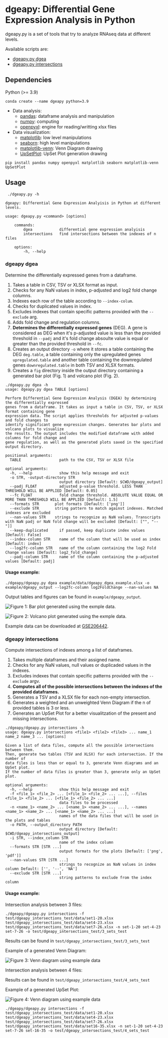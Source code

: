 # dgeapy: Differential Gene Expression Analysis in Python

dgeapy.py is a set of tools that try to analyze RNAseq data at different levels.

Available scripts are:

- [dgeapy.py dgea](#dgeapy-dgea) 
- [dgeapy.py intersections](#dgeapy-intersections)

## Dependencies

Python (>= 3.9)

```shell
conda create --name dgeapy python=3.9
```

- Data analysis:
    - [pandas](<https://pypi.org/project/pandas/>): dataframe analysis and
      manipulation
    - [numpy](<https://pypi.org/project/numpy/>): computing
    - [openpyxl](<https://pypi.org/project/openpyxl/>): engine for reading/writting xlsx files
- Data visualization:
    - [matplotlib](<https://pypi.org/project/matplotlib/>): low level manipulations
    - [seaborn](<https://pypi.org/project/seaborn/>): high level manipulations
    - [matplotlib-venn](<https://pypi.org/project/matplotlib-venn/>): Venn Diagram drawing
    - [UpSetPlot](<https://pypi.org/project/UpSetPlot/>): UpSet Plot generation drawing

```shell
pip install pandas numpy openpyxl matplotlib seaborn matplotlib-venn UpSetPlot
```
## Usage

```
 ./dgeapy.py -h

dgeapy: Differential Gene Expression Analyisis in Python at different levels.

usage: dgeapy.py <command> [options]

    commands:
        dgea            differential gene expression analyisis
        intersections   find intersections between the indexes of n files

    options:
        -h, --help
```

### dgeapy dgea

Determine the differentially expressed genes from a dataframe.

1. Takes a table in CSV, TSV or XLSX format as input.
2. Checks for any NaN values in index, p-adjusted and log2 fold change columns.
3. Indexes each row of the table according to `--index-colum`. 
4. Checks for duplicated values in index.
5. Excludes indexes that contain specific patterns provided with the `--exclude` arg.
6. Adds fold change and regulation columns.
7. **Determines the differentially expressed genes** (DEG). A gene is considered as DEG when it's p-adjusted value is less than the provided threshold in `--padj` and it's fold change absoulte value is equal or greater than the provided threshold in `--fc`.
8. Creates an output directory `-o` where it stores a table containing the DEG `deg.table`, a table containing only the upregulated genes `upregulated.table` and another table containing the downregulated genes `downregulated.table` in both TSV and XLSX formats.
9. Creates a `fig` directory inside the output directory containing a generated bar plot (Fig. 1)
   and volcano plot (Fig. 2).

```
./dgeapy.py dgea -h
usage: dgeapy.py dgea TABLE [options]

Perform Differential Gene Expression Analysis (DGEA) by determining the differentially expressed
genes from a dataframe. It takes as input a table in CSV, TSV, or XLSX format containing gene
expression data. The script applies thresholds for adjusted p-values and fold changes to
identify significant gene expression changes. Generates bar plots and volcano plots to visualize
the results. The output includes the modified dataframe with added columns for fold change and
gene regulation, as well as the generated plots saved in the specified output directory.

positional arguments:
  TABLE                 path to the CSV, TSV or XLSX file

optional arguments:
  -h, --help            show this help message and exit
  -o STR, -output-directory STR
                        output directory [Default: $CWD/dgeapy_output]
  --padj FLOAT          adjusted p-value threshold. LESS THAN THRESHOLD WILL BE APPLIED [Default: 0.05]
  --fc FLOAT            fold change threshold. ABSOLUTE VALUE EQUAL OR MORE THAN THRESHOLD WILL BE APPLIED [Default: 1.5]
  --formats STR       plot formats [Default: ['png']]
  --exclude STR       string pattern to match against indexes. Matched indexes are excluded
  --nan-values STR    strings to recognize as NaN values. Transcripts with NaN padj or NaN fold change will be excluded [Default: ["", "--"]]
  --keep-duplicated     if passed, keep duplicate index values [Default: False]
  --index-column STR    name of the column that will be used as index [Default: index]
  --log2fc-column STR   name of the column containing the log2 Fold Change values [Default: log2_fold_change]
  --padj-column STR     name of the column containing the p-adjusted values [Default: padj]
```

#### Usage example:

```shell
./dgeapy/dgeapy.py dgea example/data/dgeapy_dgea_example.xlsx -o example/dgeapy_output --log2fc-column log2FoldChange --nan-values NA
```

Output tables and figures can be found in `example/dgeapy_output`.

![**Figure 1**: Bar plot generated using the exmple data.](example/dgeapy_output/fig/barplot.png)

![**Figure 2**: Volcano plot generated using the exmple data.](example/dgeapy_output/fig/volcano.png)

Example data can be downloaded at [GSE206442](<https://www.ncbi.nlm.nih.gov/geo/download/?acc=GSE206442&format=file&file=GSE206442%5FGIBERT%5F01%5Fnew%5Fannot%5Fwo%5Foutlier%5FSTAT%5Fvs%5FLOG%5Fresults%2Exlsx>).

### dgeapy intersections

Compute intersections of indexes among a list of dataframes.

1. Takes multiple dataframes and their assigned name.
2. Checks for any NaN values, null values or duplicaded values in the indexes.
3. Excludes indexes that contain specific patterns provided with the `--exclude` argv.
4. **Computes all of the possible intersections between the indexes of the provided dataframes.**
5. Generates a TSV and a XLSX file for each non-empty intersection.
6. Generates a weighted and an unweighted Venn Diagram if the n of provided
   tables is 3 or less.
7. Generates an UpSet Plot for a better visualitzation of the present and
   missing intersections.

```
./dgeapy/dgeapy.py intersections -h
usage: dgeapy.py intersections <file1> <file2> <file3> ... name_1 name_2 name_3 ... [options]

Given a list of data files, compute all the possible intersections between them.
Then, generate two tables (TSV and XLSX) for each intersection. If the number of 
data files is less than or equal to 3, generate Venn diagrams and an UpSet plot.
If the number of data files is greater than 3, generate only an UpSet plot.

optional arguments:
  -h, --help            show this help message and exit
  -f <file_1> <file_2> ... [<file_1> <file_2> ... ...], --files <file_1> <file_2> ... [<file_1> <file_2> ... ...]
                        data files to be processed
  -n <name_1> <name_2> ... [<name_1> <name_2> ... ...], --names <name_1> <name_2> ... [<name_1> <name_2> ... ...]
                        names of the data files that will be used in the plots and tables
  -o PATH, --output_directory PATH
                        output directory [Default: $CWD/dgeapy_intersections_output]
  -i STR, --index_column STR
                        name of the index column
  --formats STR [STR ...]
                        output formats for the plots [Default: ['png', 'pdf']]
  --nan-values STR [STR ...]
                        strings to recognize as NaN values in index column Default: ['', '--', 'NA']
  --exclude STR [STR ...]
                        string patterns to exclude from the index column
```

#### Usage example:

Intersection analysis between 3 files:

```shell
./dgeapy/dgeapy.py intersections -f test/dgeapy_intersections_test/data/set1-20.xlsx test/dgeapy_intersections_test/data/set4-23.xlsx test/dgeapy_intersections_test/data/set7-26.xlsx -n set-1-20 set-4-23 set-7-26 -o test/dgeapy_intersections_test/3_sets_test
```
Results can be found in `test/dgeapy_intersections_test/3_sets_test`

Example of a generated Venn Diagram: 

![**Figure 3**: Venn diagram using example
data](test/dgeapy_intersections_test/3_sets_test/fig/venn3_unweighted.png)

Intersection analysis between 4 files:

Results can be found in `test/dgeapy_intersections_test/4_sets_test`

Example of a generated UpSet Plot:

![**Figure 4**: Venn diagram using example
data](test/dgeapy_intersections_test/4_sets_test/fig/upset.png)

```shell
./dgeapy/dgeapy.py intersections -f test/dgeapy_intersections_test/data/set1-20.xlsx test/dgeapy_intersections_test/data/set4-23.xlsx test/dgeapy_intersections_test/data/set7-26.xlsx test/dgeapy_intersections_test/data/set16-35.xlsx -n set-1-20 set-4-23 set-7-26 set-16-35 -o test/dgeapy_intersections_test/4_sets_test
```
